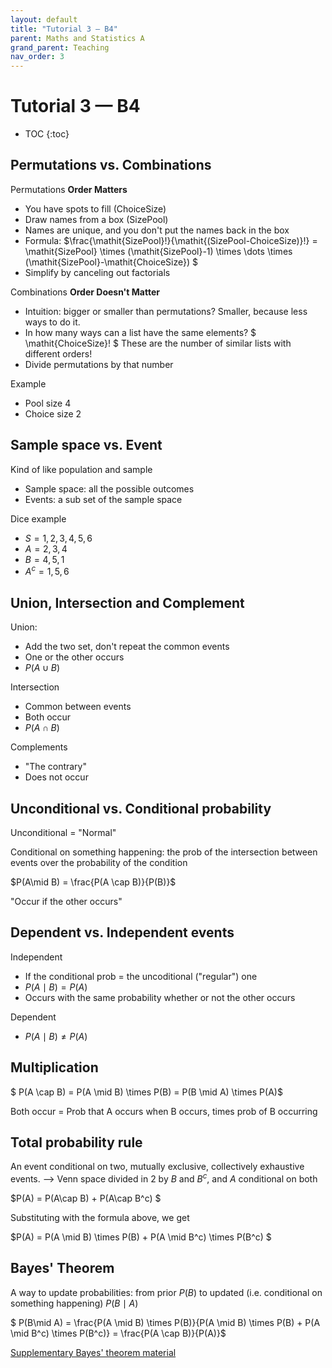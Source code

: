 ```yaml
---
layout: default
title: "Tutorial 3 — B4"
parent: Maths and Statistics A
grand_parent: Teaching
nav_order: 3
---
```

# Tutorial 3 — B4

* TOC
{:toc}


## Permutations vs. Combinations

Permutations **Order Matters**

- You have spots to fill (ChoiceSize)
- Draw names from a box (SizePool)
- Names are unique, and you don't put the names back in the box
- Formula: $\frac{\mathit{SizePool}!}{\mathit{(SizePool-ChoiceSize)}!} = \mathit{SizePool} \times (\mathit{SizePool}-1) \times \dots \times (\mathit{SizePool}-\mathit{ChoiceSize}) $
- Simplify by canceling out factorials

Combinations **Order Doesn't Matter**

- Intuition: bigger or smaller than permutations? Smaller, because less ways to do it.
- In how many ways can a list have the same elements? $ \mathit{ChoiceSize}! $ These are the number of similar lists with different orders!
- Divide permutations by that number

Example

- Pool size 4
- Choice size 2

## Sample space vs. Event

Kind of like population and sample

- Sample space: all the possible outcomes
- Events: a sub set of the sample space

Dice example

- $S={1,2,3,4,5,6}$
- $A=2,3,4$
- $B=4,5,1$
- $A^c = 1,5,6$

## Union, Intersection and Complement

Union:

- Add the two set, don't repeat the common events
- One or the other occurs
- $P(A \cup B)$

Intersection

- Common between events
- Both occur
- $P(A \cap B)$

Complements

- "The contrary"
- Does not occur

## Unconditional vs. Conditional probability

Unconditional = "Normal"

Conditional on something happening: the prob of the intersection between events over the probability of the condition

$P(A\mid B) = \frac{P(A \cap B)}{P(B)}$

"Occur if the other occurs"

## Dependent vs. Independent events

Independent

- If the conditional prob = the uncoditional ("regular") one
- $P(A\mid B)=P(A)$
- Occurs with the same probability whether or not the other occurs

Dependent

- $P(A\mid B) \neq P(A)$

## Multiplication

$ P(A \cap B) = P(A \mid B) \times P(B) = P(B \mid A) \times P(A)$

Both occur = Prob that A occurs when B occurs, times prob of B occurring

## Total probability rule

An event conditional on two, mutually exclusive, collectively exhaustive events. --> Venn space divided in 2 by $B$ and $B^c$, and $A$ conditional on both

$P(A) = P(A\cap B) + P(A\cap B^c) $

Substituting with the formula above, we get

$P(A) = P(A \mid B) \times P(B) + P(A \mid B^c) \times P(B^c) $

## Bayes' Theorem

A way to update probabilities: from prior $P(B)$ to updated (i.e. conditional on something happening) $P(B\mid A)$

$ P(B\mid A) = \frac{P(A \mid B) \times P(B)}{P(A \mid B) \times P(B) + P(A \mid B^c) \times P(B^c)} = \frac{P(A \cap B)}{P(A)}$

[Supplementary Bayes' theorem material](assets/tuto3_supp.pdf)